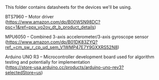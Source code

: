 This folder contains datasheets for the devices we'll be using.

BTS7960 – Motor driver <br>
(https://www.amazon.com/dp/B00WSN98DC?psc=1&ref=ppx_yo2ov_dt_b_product_details)

MPU6050 – Combined 3-axis accelerometer/3-axis gyroscope sensor <br>
(https://www.amazon.com/dp/B01DK83ZYQ?ref_=cm_sw_r_cp_ud_sem_V1WMP47E7Y9GXXRS52N8)

Arduino UNO R3 – Microcontroller development board used for algorithm testing and potentially for implementation <br>
(https://store-usa.arduino.cc/products/arduino-uno-rev3?selectedStore=us)
